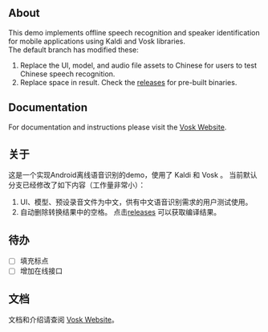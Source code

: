 ## About

This demo implements offline speech recognition and speaker identification for mobile applications using Kaldi and Vosk libraries.  
The default branch has modified these:
1. Replace the UI, model, and audio file assets to Chinese for users to test Chinese speech recognition. 
2. Replace space in result.
Check the [releases](./releases) for pre-built binaries.  

## Documentation

For documentation and instructions please visit the [Vosk Website](https://alphacephei.com/vosk/android).


## 关于
这是一个实现Android离线语音识别的demo，使用了 Kaldi 和 Vosk 。 
当前默认分支已经修改了如下内容（工作量非常小）：  
1. UI、模型、预设录音文件为中文，供有中文语音识别需求的用户测试使用。
2. 自动删除转换结果中的空格。
点击[releases](./releases) 可以获取编译结果。 

## 待办
- [ ] 填充标点
- [ ] 增加在线接口

## 文档
文档和介绍请查阅 [Vosk Website](https://alphacephei.com/vosk/android)。
